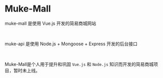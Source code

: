 # Muke-Mall

muke-mall 是使用 Vue.js 开发的简易商城网站

<br>

muke-api 是使用 Node.js + Mongoose + Express 开发的后台接口

<br>

Muke-Mall是个人用于提升和巩固 `Vue.js` 和 `Node.js` 知识而开发的简易商城项目，暂时未上线。

